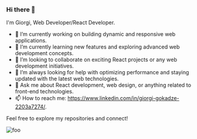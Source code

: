 ### Hi there 👋

I'm Giorgi, Web Developer/React Developer.

- 🔭 I’m currently working on building dynamic and responsive web applications.
- 🌱 I’m currently learning new features and exploring advanced web development concepts.
- 👯 I’m looking to collaborate on exciting React projects or any web development initiatives.
- 🤔 I’m always looking for help with optimizing performance and staying updated with the latest web technologies.
- 💬 Ask me about React development, web design, or anything related to front-end technologies.
- 📫 How to reach me: https://www.linkedin.com/in/giorgi-gokadze-2203a7274/.

Feel free to explore my repositories and connect!

![foo]([/url](https://pbs.twimg.com/profile_images/446356636710363136/OYIaJ1KK_400x400.png) "title")
